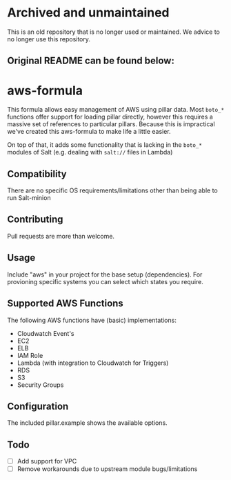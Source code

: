 # Archived and unmaintained

This is an old repository that is no longer used or maintained. We advice to no longer use this repository.

## Original README can be found below:

# aws-formula

This formula allows easy management of AWS using pillar data.
Most `boto_*` functions offer support for loading pillar directly, however this requires a massive set of references to particular pillars.
Because this is impractical we've created this aws-formula to make life a little easier.

On top of that, it adds some functionality that is lacking in the `boto_*` modules of Salt (e.g. dealing with `salt://` files in Lambda)

## Compatibility

There are no specific OS requirements/limitations other than being able to run
Salt-minion

## Contributing

Pull requests are more than welcome.

## Usage

Include "aws" in your project for the base setup (dependencies).
For provioning specific systems you can select which states you require.

## Supported AWS Functions
The following AWS functions have (basic) implementations:
* Cloudwatch Event's
* EC2
* ELB
* IAM Role
* Lambda (with integration to Cloudwatch for Triggers)
* RDS
* S3
* Security Groups

## Configuration

The included pillar.example shows the available options.

## Todo

- [ ] Add support for VPC
- [ ] Remove workarounds due to upstream module bugs/limitations
